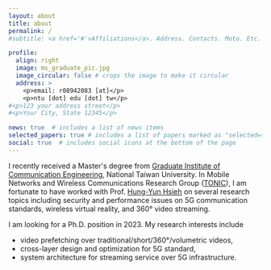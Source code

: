 ```yaml
---
layout: about
title: about
permalink: /
#subtitle: <a href='#'>Affiliations</a>. Address. Contacts. Moto. Etc.

profile:
  align: right
  image: ms_graduate_pic.jpg
  image_circular: false # crops the image to make it circular
  address: >
    <p>email: r08942083 [at]</p>
    <p>ntu [dot] edu [dot] tw</p>
#<p>123 your address street</p>
#<p>Your City, State 12345</p>

news: true  # includes a list of news items
selected_papers: true # includes a list of papers marked as "selected={true}"
social: true  # includes social icons at the bottom of the page
---
```


I recently received a Master's degree from [Graduate Institute of Communication Engineering](https://comm.ntu.edu.tw), National Taiwan University.
In Mobile Networks and Wireless Communications Research Group ([TONIC](http://tonic.ee.ntu.edu.tw)), I am fortunate to have worked with Prof. [Hung-Yun Hsieh](https://www.ee.ntu.edu.tw/profile1.php?id=306) on several research topics including security and performance issues on 5G communication standards, wireless virtual reality, and 360° video streaming.

I am looking for a Ph.D. position in 2023. My research interests include 
* video prefetching over traditional/short/360°/volumetric videos, 
* cross-layer design and optimization for 5G standard,
* system architecture for streaming service over 5G infrastructure.

